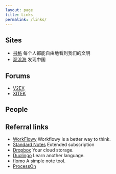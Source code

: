 ```yaml
---
layout: page
title: Links
permalink: /links/
---
```


## Sites
* [书格](https://www.shuge.org/, "书格致力于开放式分享、介绍公共版权领域的古籍善本数字资源") 每个人都能自由地看到我们的文明
* [观沧海](https://www.ageeye.cn/, "致力于提供和推荐最优质的知识地图，并提供相应的地图制作和分享工具供用户分享他们的创意、知识和生活。") 发现中国

## Forums
* [V2EX](https://www.v2ex.com/)
* [XITEK](https://forum.xitek.com/)

## People

## Referral links
* [WorkFlowy](https://workflowy.com/invite/7beee17b.twx) Workflowy is a better way to think.
* [Standard Notes](https://standardnotes.org/?s=c23il4he) Extended subscription
* [Dropbox](https://www.dropbox.com/referrals/AACYxZfP-olJ-XnKQDLCrk19afg6OLEu17o?src=global9) Your cloud storage.
* [Duolingo](https://invite.duolingo.com/BDHTZTB5CWWKSLFKC4S2IOEQ2Q) Learn another language.
* [flomo](https://flomoapp.com/register2/?MzU2MQ) A simple note tool.
* [ProcessOn](https://www.processon.com/i/5a371a1fe4b09415c8ad43a8)
